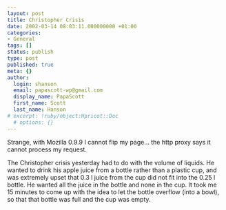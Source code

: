 ```yaml
---
layout: post
title: Christopher Crisis
date: 2002-03-14 08:03:11.000000000 +01:00
categories:
- General
tags: []
status: publish
type: post
published: true
meta: {}
author:
  login: shanson
  email: papascott-wp@gmail.com
  display_name: PapaScott
  first_name: Scott
  last_name: Hanson
# excerpt: !ruby/object:Hpricot::Doc
  # options: {}
---
```

<p>Strange, with Mozilla 0.9.9 I cannot flip my page... the http proxy says it cannot process my request.</p>
<p>The Christopher crisis yesterday had to do with the volume of liquids. He wanted to drink his apple juice from a bottle rather than a plastic cup, and was extremely upset that 0.3 l juice from the cup did not fit into the 0.25 l bottle. He wanted all the juice in the bottle and none in the cup. It took me 15 minutes to come up with the idea to let the bottle overflow (into a bowl), so that that bottle was full and the cup was empty.</p>
